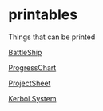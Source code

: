 # printables
Things that can be printed

[BattleShip](https://stephengeorgewest.github.io/printables/BattleShip/)

[ProgressChart](https://stephengeorgewest.github.io/printables/ProgressChart/)

[ProjectSheet](https://stephengeorgewest.github.io/printables/ProjectSheet/)

[Kerbol System](./KerbolSystem.svg)
